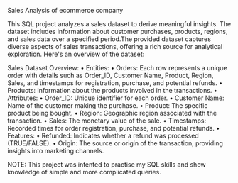 Sales Analysis of ecommerce company 

This SQL project analyzes a sales dataset to derive meaningful insights. The dataset includes information about customer purchases, products, regions, and sales data over a specified period.The provided dataset captures diverse aspects of sales transactions, offering a rich source for analytical exploration. 
Here's an overview of the dataset:

Sales Dataset Overview:
•	Entities:
•	Orders: Each row represents a unique order with details such as Order_ID, Customer Name, Product, Region, Sales, and timestamps for registration, purchase, and 
          potential refunds.
•	Products: Information about the products involved in the transactions.
•	Attributes:
•	Order_ID: Unique identifier for each order.
•	Customer Name: Name of the customer making the purchase.
•	Product: The specific product being bought.
•	Region: Geographic region associated with the transaction.
•	Sales: The monetary value of the sale.
•	Timestamps: Recorded times for order registration, purchase, and potential refunds.
•	Features:
•	Refunded: Indicates whether a refund was processed (TRUE/FALSE).
•	Origin: The source or origin of the transaction, providing insights into marketing channels.

NOTE:
This project was intented to practise my SQL skills and show knowledge of simple and more complicated queries.
